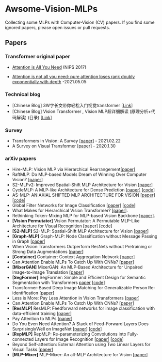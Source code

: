 # Awsome-Vision-MLPs
Collecting some MLPs with Computer-Vision (CV) papers.  If you find some ignored papers, please open issues or pull requests.


## Papers

### Transformer original paper

- [Attention is All You Need](https://arxiv.org/abs/1706.03762) (NIPS 2017)

- [Attention is not all you need: pure attention loses rank doubly exponentially with depth](https://arxiv.org/abs/2103.03404) -2021.05.05

### Technical blog

- [Chinese Blog] 3W字长文带你轻松入门视觉transformer [[Link](https://zhuanlan.zhihu.com/p/308301901)]
- [Chinese Blog] Vision Transformer , Vision MLP超详细解读 (原理分析+代码解读) (目录) [[Link](https://zhuanlan.zhihu.com/p/348593638)]

### Survey
  - Transformers in Vision: A Survey [[paper](https://arxiv.org/abs/2101.01169)]   - 2021.02.22
  - A Survey on Visual Transformer [[paper](https://arxiv.org/abs/2012.12556)]   - 2020.1.30

### arXiv papers
- Hire-MLP: Vision MLP via Hierarchical Rearrangement[[paper]](https://arxiv.org/abs/2108.13341)
- RaftMLP: Do MLP-based Models Dream of Winning Over Computer Vision? [[paper]](https://arxiv.org/abs/2108.04384)
- S2-MLPv2: Improved Spatial-Shift MLP Architecture for Vision [[paper]](https://arxiv.org/abs/2108.01072)
- CycleMLP: A MLP-like Architecture for Dense Prediction [[paper]](https://arxiv.org/abs/2107.10224) [[code](https://github.com/ShoufaChen/CycleMLP)]
- AS-MLP: AN AXIAL SHIFTED MLP ARCHITECTURE FOR VISION [[paper]](https://arxiv.org/abs/2107.08391) [[code](https://github.com/svip-lab/AS-MLP)]
- Global Filter Networks for Image Classification [[paper]](https://arxiv.org/abs/2107.00645) [[code](https://github.com/raoyongming/GFNet)]
- What Makes for Hierarchical Vision Transformer? [[paper]](https://arxiv.org/abs/2107.02174).
- Rethinking Token-Mixing MLP for MLP-based Vision Backbone [[paper]](https://arxiv.org/abs/2106.14882).
- **[Vision Permutator]** Vision Permutator: A Permutable MLP-Like Architecture for Visual Recognition [[paper]](https://arxiv.org/abs/2106.12368) [[code](https://github.com/Andrew-Qibin/VisionPermutator)]
- **[S2-MLP]** S2-MLP: Spatial-Shift MLP Architecture for Vision [[paper](https://arxiv.org/abs/2106.07477)] 
- **[Graph-MLP]** Graph-MLP: Node Classification without Message Passing in Graph [[paper](https://arxiv.org/abs/2106.04051)] 
- When Vision Transformers Outperform ResNets without Pretraining or Strong Data Augmentations [[paper](https://arxiv.org/abs/2106.01548)] 
- **[Container]** Container: Context Aggregation Network [[paper](https://arxiv.org/abs/2106.01401)] 
- Can Attention Enable MLPs To Catch Up With CNNs? [[paper](https://arxiv.org/abs/2105.15078)] 
- **[MixerGAN]** MixerGAN: An MLP-Based Architecture for Unpaired Image-to-Image Translation [[paper](https://arxiv.org/abs/2105.14110)] 
- **[SegFormer]** SegFormer: Simple and Efficient Design for Semantic Segmentation with Transformers [paper](https://arxiv.org/abs/2105.15203) [[code](https://github.com/NVlabs/SegFormer)]
- Transformer-Based Deep Image Matching for Generalizable Person Re-identification [[paper](https://arxiv.org/abs/2105.14432)]
- Less is More: Pay Less Attention in Vision Transformers [[paper](https://arxiv.org/abs/2105.14217)] 
- Can Attention Enable MLPs To Catch Up With CNNs? [[paper](https://arxiv.org/abs/2105.15078)]
- **[ResMLP]** ResMLP: Feedforward networks for image classification with data-efficient training [[paper](https://arxiv.org/abs/2105.03404)] 
- Pay Attention to MLPs [[paper](https://arxiv.org/abs/2105.08050)]
- Do You Even Need Attention? A Stack of Feed-Forward Layers Does SurprisinglyWell on ImageNet [[paper](https://arxiv.org/abs/2105.02723#:~:text=A%20Stack%20of%20Feed%2DForward%20Layers%20Does%20Surprisingly%20Well%20on%20ImageNet,-Luke%20Melas%2DKyriazi&text=The%20strong%20performance%20of%20vision,their%20multi%2Dhead%20attention%20layers.)]  [[code](https://github.com/lukemelas/do-you-even-need-attention?utm_source=catalyzex.com)] 
- **[RepMLP]** RepMLP: Re-parameterizing Convolutions into Fully-connected Layers for Image Recognition [[paper](https://arxiv.org/abs/2105.01883)] [[code](https://github.com/DingXiaoH/RepMLP?utm_source=catalyzex.com)]
- Beyond Self-attention: External Attention using Two Linear Layers for Visual Tasks [[paper](https://arxiv.org/abs/2105.02358)] 
- **[MLP-Mixer]** MLP-Mixer: An all-MLP Architecture for Vision [[paper](https://arxiv.org/abs/2105.01601)] 
